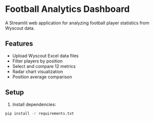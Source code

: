 # Football Analytics Dashboard  
  
A Streamlit web application for analyzing football player statistics from Wyscout data.  
  
## Features  
- Upload Wyscout Excel data files  
- Filter players by position  
- Select and compare 12 metrics  
- Radar chart visualization  
- Position average comparison  
  
## Setup  
1. Install dependencies:  
```bash  
pip install -r requirements.txt  
